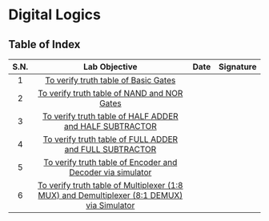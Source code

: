 # Digital Logics

## Table of Index

| S.N. |                                                 Lab Objective                                                 | Date | Signature |
| :--: | :-----------------------------------------------------------------------------------------------------------: | :--: | :-------: |
|  1   |                            [To verify truth table of Basic Gates](Lab_1/README.md)                            |      |           |
|  2   |                        [To verify truth table of NAND and NOR Gates](Lab_2/README.md)                         |      |           |
|  3   |                  [To verify truth table of HALF ADDER and HALF SUBTRACTOR](Lab_3/README.md)                   |      |           |
|  4   |                  [To verify truth table of FULL ADDER and FULL SUBTRACTOR](Lab_4/README.md)                   |      |           |
|  5   |                 [To verify truth table of Encoder and Decoder via simulator](Lab_5/README.md)                 |      |           |
|  6   | [To verify truth table of Multiplexer (1:8 MUX) and Demultiplexer (8:1 DEMUX) via Simulator](Lab_6/README.md) |      |           |
